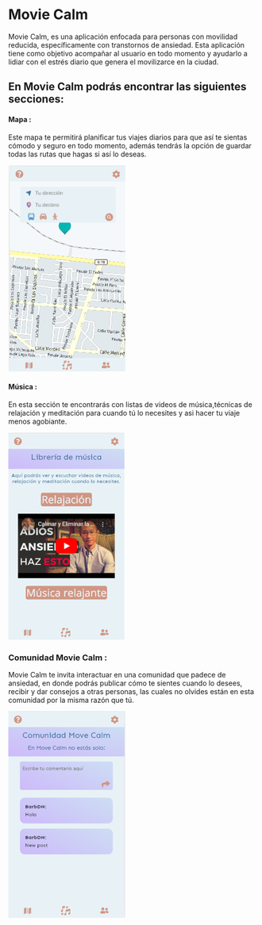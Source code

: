 # Movie Calm

Movie Calm, es una aplicación enfocada para personas con movilidad reducida, específicamente con transtornos de ansiedad. Esta aplicación tiene como objetivo acompañar al usuario en todo momento y ayudarlo a lidiar con el estrés diario que genera el movilizarce en la ciudad. 
 
 ## En Movie Calm podrás encontrar las siguientes secciones:

 #### Mapa : 
 Este mapa te permitirá planificar tus viajes diarios para que así te sientas cómodo y seguro en todo momento, además tendrás la opción de guardar todas las rutas que hagas si así lo deseas. 
 
 ![Prototipo](src/imagenes/mapa.png)

 #### Música :
 En esta sección te encontrarás con listas de videos de música,técnicas de relajación y meditación para cuando tú lo necesites y asi hacer tu viaje menos agobiante.

![Prototipo](src/imagenes/musica.png)

### Comunidad Movie Calm :
Movie Calm te invita interactuar en una comunidad que padece de ansiedad, en donde podrás publicar cómo te sientes cuando lo desees, recibir y dar consejos a otras personas, las cuales no olvides están en esta comunidad por la misma razón que tú.

![Prototipo](src/imagenes/comunidad.png)